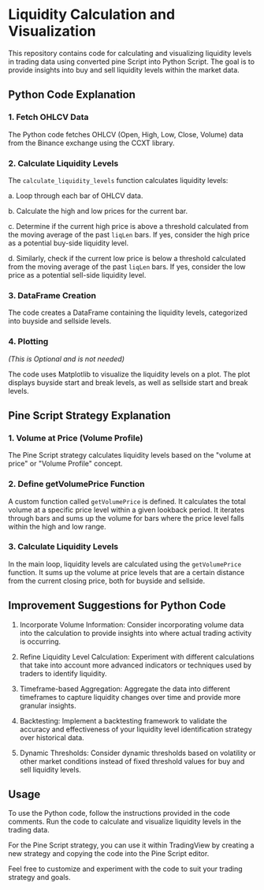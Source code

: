# Liquidity Calculation and Visualization

This repository contains code for calculating and visualizing liquidity levels in trading data using converted pine Script into  Python Script. The goal is to provide insights into buy and sell liquidity levels within the market data.

## Python Code Explanation

### 1. Fetch OHLCV Data

The Python code fetches OHLCV (Open, High, Low, Close, Volume) data from the Binance exchange using the CCXT library.

### 2. Calculate Liquidity Levels

The `calculate_liquidity_levels` function calculates liquidity levels:

   a. Loop through each bar of OHLCV data.
   
   b. Calculate the high and low prices for the current bar.
   
   c. Determine if the current high price is above a threshold calculated from the moving average of the past `liqLen` bars. If yes, consider the high price as a potential buy-side liquidity level.
   
   d. Similarly, check if the current low price is below a threshold calculated from the moving average of the past `liqLen` bars. If yes, consider the low price as a potential sell-side liquidity level.

### 3. DataFrame Creation

The code creates a DataFrame containing the liquidity levels, categorized into buyside and sellside levels.

### 4. Plotting 
*(This is Optional and is not needed)*

The code uses Matplotlib to visualize the liquidity levels on a plot. The plot displays buyside start and break levels, as well as sellside start and break levels.

## Pine Script Strategy Explanation

### 1. Volume at Price (Volume Profile)

The Pine Script strategy calculates liquidity levels based on the "volume at price" or "Volume Profile" concept.

### 2. Define getVolumePrice Function

A custom function called `getVolumePrice` is defined. It calculates the total volume at a specific price level within a given lookback period. It iterates through bars and sums up the volume for bars where the price level falls within the high and low range.

### 3. Calculate Liquidity Levels

In the main loop, liquidity levels are calculated using the `getVolumePrice` function. It sums up the volume at price levels that are a certain distance from the current closing price, both for buyside and sellside.

## Improvement Suggestions for Python Code

1. Incorporate Volume Information: Consider incorporating volume data into the calculation to provide insights into where actual trading activity is occurring.

2. Refine Liquidity Level Calculation: Experiment with different calculations that take into account more advanced indicators or techniques used by traders to identify liquidity.

3. Timeframe-based Aggregation: Aggregate the data into different timeframes to capture liquidity changes over time and provide more granular insights.

4. Backtesting: Implement a backtesting framework to validate the accuracy and effectiveness of your liquidity level identification strategy over historical data.

5. Dynamic Thresholds: Consider dynamic thresholds based on volatility or other market conditions instead of fixed threshold values for buy and sell liquidity levels.

## Usage

To use the Python code, follow the instructions provided in the code comments. Run the code to calculate and visualize liquidity levels in the trading data.

For the Pine Script strategy, you can use it within TradingView by creating a new strategy and copying the code into the Pine Script editor.

Feel free to customize and experiment with the code to suit your trading strategy and goals.

